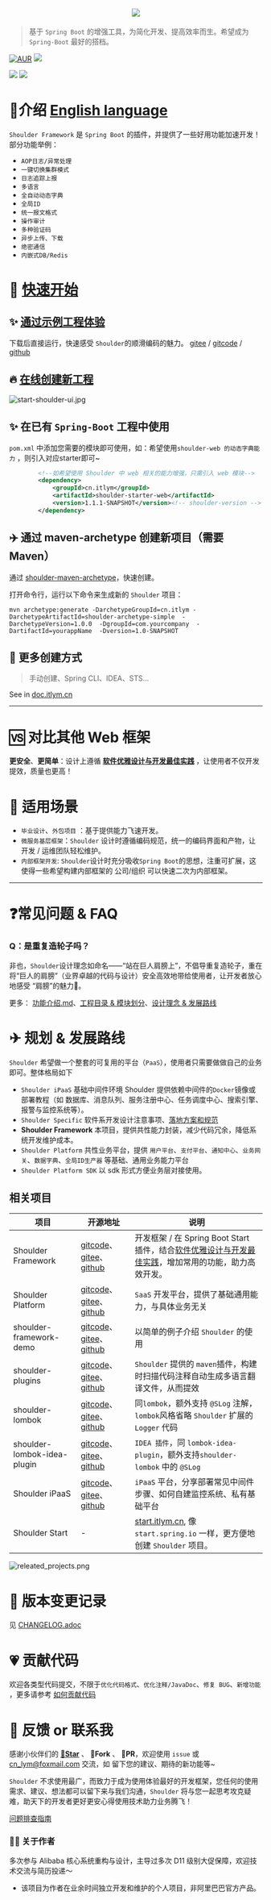 <h1 align="center"><a href="https://doc.itlym.cn/shoulder.html" target="_blank"><img src="doc/img/shoulder_with_world_logo.svg" /></a></h1>

> 基于 `Spring Boot` 的增强工具，为简化开发、提高效率而生。希望成为 `Spring-Boot` 最好的搭档。

[![AUR](https://img.shields.io/badge/©️%20license-Apache%20License%202.0-yellow.svg)](https://github.com/ChinaLym/shoulder-framework/blob/master/LICENSE) [![](https://img.shields.io/badge/🧑%20Author-lym-yellow.svg)](https://github.com/ChinaLym)

[![](https://img.shields.io/badge/🚀%20当前发布版-1.1.0-blue.svg)](https://github.com/ChinaLym/shoulder-framework/releases/tag/v1.1.0)
[![](https://img.shields.io/badge/🌱%20Spring%20Boot%20版本-3.2.x-blue.svg)](https://spring.io/projects/spring-boot)

# 📖介绍 [English language](README.md)

`Shoulder Framework` 是 `Spring Boot` 的插件，并提供了一些好用功能加速开发！ 部分功能举例：
- `AOP日志/异常处理`
- `一键切换集群模式`
- `日志追踪上报`
- `多语言`
- `全自动动态字典`
- `全局ID`
- `统一报文格式`
- `操作审计`
- `多种验证码`
- `异步上传、下载`
- `绝密通信`
- `内嵌式DB/Redis`

# 🚀 [快速开始](https://start.itlym.cn)

## ✨ **[通过示例工程体验](https://github.com/ChinaLym/shoulder-framework-demo/tree/main/demo1)**

下载后直接运行，快速感受 `Shoulder`的顺滑编码的魅力。
[gitee](https://gitee.com/ChinaLym/shoulder-framework-demo/tree/main/demo1) / [gitcode](https://gitcode.com/ChinaLym/shoulder-framework-demo/tree/main/demo1) / [github](https://github.com/ChinaLym/shoulder-framework-demo/tree/main/demo1)

## 🔥 **[在线创建新工程](https://start.itlym.cn)**

![start-shoulder-ui.jpg](doc/img/start-shoulder-ui.jpg)

## ✨ 在已有 `Spring-Boot` 工程中使用

`pom.xml` 中添加您需要的模块即可使用，如：希望使用`shoulder-web 的动态字典能力` ，则引入对应starter即可~

```xml
        <!--如希望使用 Shoulder 中 web 相关的能力增强，只需引入 web 模块-->
        <dependency>
            <groupId>cn.itlym</groupId>
            <artifactId>shoulder-starter-web</artifactId>
            <version>1.1.1-SNAPSHOT</version><!-- shoulder-version -->
        </dependency>
```

## ✈️ 通过 maven-archetype 创建新项目（需要 Maven）

通过 [shoulder-maven-archetype](https://github.com/ChinaLym/shoulder-framework/tree/master/shoulder-archetype-simple)，快速创建。

打开命令行，运行以下命令来生成新的 `Shoulder` 项目：

```shell
mvn archetype:generate -DarchetypeGroupId=cn.itlym -DarchetypeArtifactId=shoulder-archetype-simple  -DarchetypeVersion=1.0.0  -DgroupId=com.yourcompany  -DartifactId=yourappName  -Dversion=1.0-SNAPSHOT
```

## 🧩 更多创建方式

> 手动创建、Spring CLI、IDEA、STS...

See in [doc.itlym.cn](https://doc.itlym.cn/shoulder_start.html])


---

# 🆚 对比其他 Web 框架

**更安全**、**更简单**：设计上遵循 **[软件优雅设计与开发最佳实践](https://doc.itlym.cn)** ，让使用者不仅开发提效，质量也更高！

# 🌛 适用场景

- `毕业设计`、`外包项目` ：基于提供能力飞速开发。
- `微服务基层框架`：`Shoulder` 设计时遵循编码规范，统一的编码界面和产物，让开发 / 运维团队轻松维护。
- `内部框架开发`: `Shoulder`设计时充分吸收`Spring Boot`的思想，注重可扩展，这使得一些希望构建内部框架的 公司/组织 可以快速二次为内部框架。

---

# ❓常见问题 & FAQ

### Q：是重复造轮子吗？
非也，`Shoulder`设计理念如命名——“站在巨人肩膀上”，不倡导重复造轮子，重在将“巨人的肩膀”（业界卓越的代码与设计）安全高效地带给使用者，让开发者放心地感受 “肩膀”的魅力🤩。

更多： [功能介绍.md](doc/ability-intro.md)、[工程目录 & 模块划分](doc/module-intro.md)、[设计理念 & 发展路线](ROADMAP.MD)

# ✈ 规划 & 发展路线

`Shoulder` 希望做一个整套的可复用的平台（`PaaS`），使用者只需要做做自己的业务即可。整体格局如下

- `Shoulder iPaaS` 基础中间件环境 Shoulder 提供依赖中间件的`Docker`镜像或部署教程（如 数据库、消息队列、服务注册中心、任务调度中心、搜索引擎、报警与监控系统等）。
- `Shoulder Specific` 软件系开发设计注意事项、[落地方案和规范](https://doc.itlym.cn)
- **Shoulder Framework**  本项目，提供共性能力封装，减少代码冗余，降低系统开发维护成本。
- `Shoulder Platform` 共性业务平台，提供 `用户平台`、`支付平台`、`通知中心`、`业务网关`、`数据字典`、`全局ID生产器` 等基础、通用业务能力平台
- `Shoulder Platform SDK` 以 sdk 形式方便业务层对接使用。

## 相关项目

| 项目                          | 开源地址                                                                                                                                                                                    | 说明                                                                                      |
|-----------------------------|-----------------------------------------------------------------------------------------------------------------------------------------------------------------------------------------|-----------------------------------------------------------------------------------------|
| Shoulder Framework          | [gitcode](https://gitcode.com/ChinaLym/shoulder-framework)、[gitee](https://gitee.com/ChinaLym/shoulder-framework)、[github](https://github.com/ChinaLym/shoulder-framework)               | 开发框架 / 在 Spring Boot Start 插件，结合[软件优雅设计与开发最佳实践](https://doc.itlym.cn)，增加常用的功能，助力高效开发。   |
| Shoulder Platform           | [gitcode](https://gitcode.com/ChinaLym/shoulder-platform)、[gitee](https://gitee.com/ChinaLym/shoulder-platform)、[github](https://github.com/ChinaLym/shoulder-platform)                   | `SaaS` 开发平台，提供了基础通用能力，与具体业务无关                                                           |
| shoulder-framework-demo     | [gitcode](https://gitcode.com/ChinaLym/shoulder-framework-demo)、[gitee](https://gitee.com/ChinaLym/shoulder-framework-demo)、[github](https://github.com/ChinaLym/shoulder-framework-demo) | 以简单的例子介绍 `Shoulder` 的使用                                                                 |
| shoulder-plugins            | [gitcode](https://gitcode.com/ChinaLym/shoulder-plugins)、[gitee](https://gitee.com/ChinaLym/shoulder-plugins)、[github](https://github.com/ChinaLym/shoulder-plugins)                      | `Shoulder` 提供的 `maven`插件，构建时扫描代码注释自动生成多语言翻译文件，从而提效                                      |
| shoulder-lombok             | [gitcode](https://gitcode.com/ChinaLym/shoulder-lombok)、[gitee](https://gitee.com/ChinaLym/shoulder-lombok)、[github](https://github.com/ChinaLym/shoulder-lombok)                         | 同`lombok`，额外支持 `@SLog` 注解，`lombok`风格省略 `Shoulder` 扩展的 `Logger` 代码                       |
| shoulder-lombok-idea-plugin | [gitcode](https://gitcode.com/ChinaLym/lombok-intellij-plugin)、[gitee](https://gitee.com/ChinaLym/lombok-intellij-plugin)、[github](https://github.com/ChinaLym/lombok-intellij-plugin)    | `IDEA 插件`，同 `lombok-idea-plugin`，额外支持`shoulder-lombok` 中的 `@SLog`                       |
| Shoulder iPaaS              | [gitcode](https://gitcode.com/ChinaLym/shoulder-ipaas)、[gitee](https://gitee.com/ChinaLym/shoulder-iPaaS)、[github](https://github.com/ChinaLym/shoulder-ipaas)                            | `iPaaS` 平台，分享部署常见中间件步骤、如何自建监控系统、私有基础平台                                                  |
| Shoulder Start              | -                                                                                                                                                                                       | [start.itlym.cn](https://start.itlym.cn/), 像 `start.spring.io` 一样，更方便地创建 `Shoulder` 项目。 |

![releated_projects.png](doc/img/releated_projects.png)

# 📒 版本变更记录

见 [CHANGELOG.adoc](CHANGELOG.adoc)

# 💗 贡献代码

欢迎各类型代码提交，不限于`优化代码格式`、`优化注释/JavaDoc`、`修复 BUG`、`新增功能`
，更多请参考 [如何贡献代码](CONTRIBUTING.MD)

# 📩 反馈 or 联系我

感谢小伙伴们的 **[🌟Star](https://gitee.com/ChinaLym/shoulder-framework/star)** 、 **🍴Fork** 、 **🏁PR**，欢迎使用 `issue`
或 [cn_lym@foxmail.com](mailto:cn_lym@foxmail.com) 交流，如 留下您的建议、期待的新功能等~

`Shoulder` 不求使用最广，而致力于成为使用体验最好的开发框架，您任何的使用需求、建议、想法都可以留下来与我们沟通，`Shoulder` 将与您一起思考攻克疑难，助天下的开发者更好更安心得使用技术助力业务腾飞！

[问题排查指南](doc/faq.md)

### 👨‍💼 关于作者

多次参与 Alibaba 核心系统重构与设计，主导过多次 D11 级别大促保障，欢迎技术交流与简历投递～
- 该项目为作者在业余时间独立开发和维护的个人项目，非阿里巴巴官方产品。
